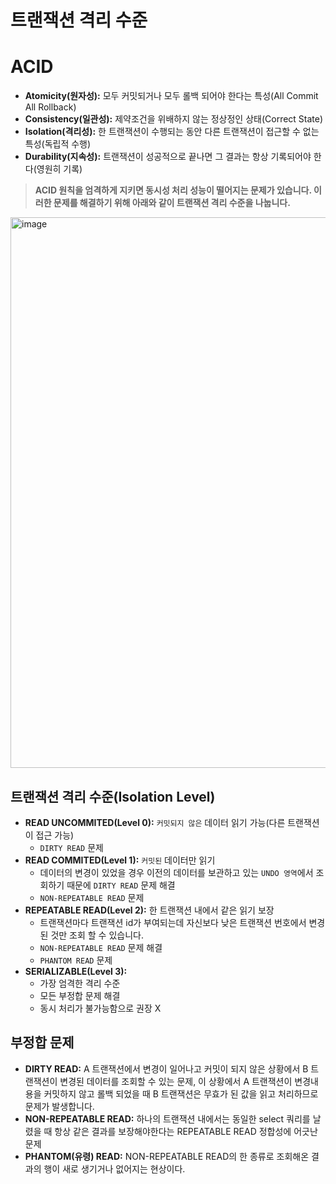 # 트랜잭션 격리 수준
# ACID
- **Atomicity(원자성):** 모두 커밋되거나 모두 롤백 되어야 한다는 특성(All Commit All Rollback)
- **Consistency(일관성):** 제약조건을 위배하지 않는 정상정인 상태(Correct State)
- **Isolation(격리성):** 한 트랜잭션이 수행되는 동안 다른 트랜잭션이 접근할 수 없는 특성(독립적 수행)
- **Durability(지속성):** 트랜잭션이 성공적으로 끝나면 그 결과는 항상 기록되어야 한다(영원히 기록)

> **ACID 원칙을 엄격하게 지키면 동시성 처리 성능이 떨어지는 문제가 있습니다. 이러한 문제를 해결하기 위해 아래와 같이 트랜잭션 격리 수준을 나눕니다.**

<img width="881" alt="image" src="https://github.com/DevKTak/OTL/assets/68748397/f41eeb14-19ef-4213-99f8-5682764797d0">

## 트랜잭션 격리 수준(Isolation Level)
- **READ UNCOMMITED(Level 0):** `커밋되지 않은` 데이터 읽기 가능(다른 트랜잭션이 접근 가능)
  - `DIRTY READ` 문제 
- **READ COMMITED(Level 1):** `커밋된` 데이터만 읽기
  - 데이터의 변경이 있었을 경우 이전의 데이터를 보관하고 있는 `UNDO 영역`에서 조회하기 때문에 `DIRTY READ` 문제 해결
  - `NON-REPEATABLE READ` 문제
- **REPEATABLE READ(Level 2):** 한 트랜잭션 내에서 같은 읽기 보장
  - 트랜잭션마다 트랜잭션 id가 부여되는데 자신보다 낮은 트랜잭션 번호에서 변경된 것만 조회 할 수 있습니다.
  - `NON-REPEATABLE READ` 문제 해결
  - `PHANTOM READ` 문제
- **SERIALIZABLE(Level 3):** 
  - 가장 엄격한 격리 수준
  - 모든 부정합 문제 해결
  - 동시 처리가 불가능함으로 권장 X

## 부정합 문제
- **DIRTY READ:** A 트랜잭션에서 변경이 일어나고 커밋이 되지 않은 상황에서 B 트랜잭션이 변경된 데이터를 조회할 수 있는 문제, 이 상황에서 A 트랜잭션이 변경내용을 커밋하지 않고 롤백 되었을 때 B 트랜잭션은 무효가 된 값을 읽고 처리하므로 문제가 발생합니다.
- **NON-REPEATABLE READ:** 하나의 트랜잭션 내에서는 동일한 select 쿼리를 날렸을 때 항상 같은 결과를 보장해야한다는 REPEATABLE READ 정합성에 어긋난 문제
- **PHANTOM(유령) READ:** NON-REPEATABLE READ의 한 종류로 조회해온 결과의 행이 새로 생기거나 없어지는 현상이다.

